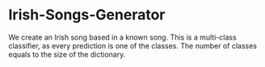 # Irish-Songs-Generator
We create an Irish song  based in a known song. This is a multi-class classifier, as every prediction is one of the classes. The number of classes equals to the size of the dictionary.
